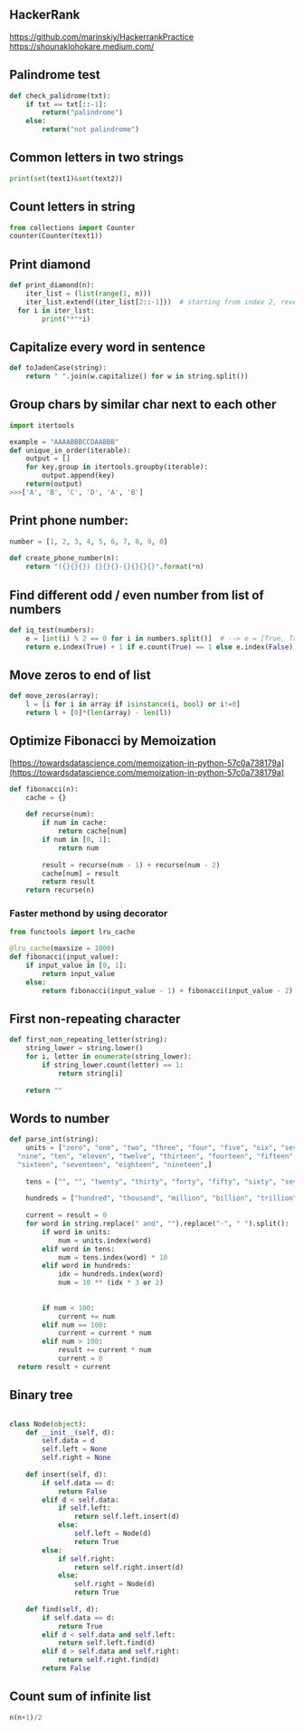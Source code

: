 ## HackerRank
https://github.com/marinskiy/HackerrankPractice
https://shounaklohokare.medium.com/

## Palindrome test

```python
def check_palidrome(txt):
	if txt == txt[::-1]:
		return("palindrome")
	else:
		return("not palindrome")
```

## Common letters in two strings
```python
print(set(text1)&set(text2))
```

## Count letters in string
```python
from collections import Counter
counter(Counter(text1))
```

## Print diamond
```python
def print_diamond(n):  
    iter_list = (list(range(1, n)))  
    iter_list.extend((iter_list[2::-1]))  # starting from index 2, reverse  
  for i in iter_list:  
        print("*"*i)
```

## Capitalize every word in sentence
```python
def toJadenCase(string):        
    return " ".join(w.capitalize() for w in string.split())
```

## Group chars by similar char next to each other
```python
import itertools

example = "AAAABBBCCDAABBB"
def unique_in_order(iterable):  
    output = []  
    for key,group in itertools.groupby(iterable):  
        output.append(key)  
    return(output)
>>>['A', 'B', 'C', 'D', 'A', 'B']
```

## Print phone number:
```python
number = [1, 2, 3, 4, 5, 6, 7, 8, 9, 0]  
  
def create_phone_number(n):  
    return "({}{}{}) {}{}{}-{}{}{}{}".format(*n)
```

## Find different odd / even number from list of numbers
```python
def iq_test(numbers):
    e = [int(i) % 2 == 0 for i in numbers.split()]  # --> e = [True, True, False, True, etc]
    return e.index(True) + 1 if e.count(True) == 1 else e.index(False) + 1
```

## Move zeros to end of list
```python
def move_zeros(array):  
    l = [i for i in array if isinstance(i, bool) or i!=0]  
    return l + [0]*(len(array) - len(l))
```

## Optimize Fibonacci by Memoization
[https://towardsdatascience.com/memoization-in-python-57c0a738179a](https://towardsdatascience.com/memoization-in-python-57c0a738179a)
```python
def fibonacci(n):  
    cache = {}  
 
    def recurse(num):  
        if num in cache:  
            return cache[num]  
        if num in [0, 1]:  
            return num  
            
        result = recurse(num - 1) + recurse(num - 2)  
        cache[num] = result  
        return result  
    return recurse(n)
```
### Faster methond by using decorator
```python
from functools import lru_cache

@lru_cache(maxsize = 1000)  
def fibonacci(input_value):  
    if input_value in [0, 1]:  
        return input_value  
    else:  
        return fibonacci(input_value - 1) + fibonacci(input_value - 2)
```

## First non-repeating character
```python
def first_non_repeating_letter(string):
    string_lower = string.lower()
    for i, letter in enumerate(string_lower):
        if string_lower.count(letter) == 1:
            return string[i]
            
    return ""
```

## Words to number
```python
def parse_int(string):  
    units = ["zero", "one", "two", "three", "four", "five", "six", "seven", "eight",  
  "nine", "ten", "eleven", "twelve", "thirteen", "fourteen", "fifteen",  
  "sixteen", "seventeen", "eighteen", "nineteen",]  
  
    tens = ["", "", "twenty", "thirty", "forty", "fifty", "sixty", "seventy", "eighty", "ninety"]  
  
    hundreds = ["hundred", "thousand", "million", "billion", "trillion"]  
  
    current = result = 0  
    for word in string.replace(" and", "").replace("-", " ").split():  
        if word in units:  
            num = units.index(word)  
        elif word in tens:  
            num = tens.index(word) * 10  
        elif word in hundreds:  
            idx = hundreds.index(word)  
            num = 10 ** (idx * 3 or 2)  
  
       
        if num < 100:  
            current += num  
        elif num == 100:  
            current = current * num  
        elif num > 100:  
            result += current * num  
            current = 0  
  return result + current
```

## Binary tree



```python

class Node(object):
	def __init__(self, d):
		self.data = d
		self.left = None
		self.right = None
		
	def insert(self, d):
		if self.data == d:
			return False
		elif d < self.data:
			if self.left:
				return self.left.insert(d)
			else:
				self.left = Node(d)
				return True
		else:
			if self.right:
				return self.right.insert(d)
			else:
				self.right = Node(d)
				return True
				
	def find(self, d):
		if self.data == d:
			return True
		elif d < self.data and self.left:
			return self.left.find(d)
		elif d > self.data and self.right:
			return self.right.find(d)
		return False

```


## Count sum of infinite list
```python
n(n+1)/2
```
<!--stackedit_data:
eyJoaXN0b3J5IjpbLTMwOTA5Nzg2MSwtMTExOTAyMjUxNywtMT
k1MDI3NDMxMywxNDAxNzE0ODY0LDU3MTU2NTA4NSw5OTk4Nzc2
NjMsMTM0MTQyMTI0MiwtMTAyODM1NTU2NiwtMTY0NjQwMTUxOC
wtMTE4MjA3NDc5NV19
-->